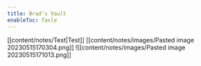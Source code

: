 ```yaml
---
title: Brad's Vault
enableToc: fasle
---
```


[[content/notes/Test|Test]]
[[content/notes/images/Pasted image 20230515170304.png]]
![[content/notes/images/Pasted image 20230515171013.png]]